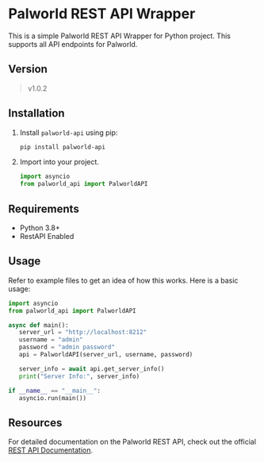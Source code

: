 # Palworld REST API Wrapper
 This is a simple Palworld REST API Wrapper for Python project. This supports all API endpoints for Palworld.

## Version
> v1.0.2

## Installation
1. Install `palworld-api` using pip:
   ```bash
   pip install palworld-api
   ```
2. Import into your project.
   ```python
   import asyncio
   from palworld_api import PalworldAPI
   ```

## Requirements
- Python 3.8+
- RestAPI Enabled

## Usage
 Refer to example files to get an idea of how this works. Here is a basic usage:
 ```python
import asyncio
from palworld_api import PalworldAPI

async def main():
    server_url = "http://localhost:8212"
    username = "admin"
    password = "admin password"
    api = PalworldAPI(server_url, username, password)

    server_info = await api.get_server_info()
    print("Server Info:", server_info)

if __name__ == "__main__":
    asyncio.run(main())
```

## Resources
 For detailed documentation on the Palworld REST API, check out the official [REST API Documentation](https://tech.palworldgame.com/api/rest-api/palwold-rest-api/).
